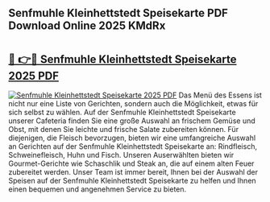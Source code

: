 ## Senfmuhle Kleinhettstedt Speisekarte PDF Download Online 2025 KMdRx

# <h2><a href="http://gc7ukwe.nevu.top/?p=Senfmuhle+Kleinhettstedt+Speisekarte">🔗 👉🔴 Senfmuhle Kleinhettstedt Speisekarte 2025 PDF</a></h2>

[![Senfmuhle Kleinhettstedt Speisekarte 2025 PDF](https://i.imgur.com/dBaPXMq.png)](http://gc7ukwe.nevu.top/?p=Senfmuhle+Kleinhettstedt+Speisekarte)
Das Menü des Essens ist nicht nur eine Liste von Gerichten, sondern auch die Möglichkeit, etwas für sich selbst zu wählen. Auf der Senfmuhle Kleinhettstedt Speisekarte unserer Cafeteria finden Sie eine große Auswahl an frischem Gemüse und Obst, mit denen Sie leichte und frische Salate zubereiten können. Für diejenigen, die Fleisch bevorzugen, bieten wir eine umfangreiche Auswahl an Gerichten auf der Senfmuhle Kleinhettstedt Speisekarte an: Rindfleisch, Schweinefleisch, Huhn und Fisch. Unseren Auserwählten bieten wir Gourmet-Gerichte wie Schaschlik und Steak an, die auf einem alten Feuer zubereitet werden. Unser Team ist immer bereit, Ihnen bei der Auswahl der Speisen auf der Senfmuhle Kleinhettstedt Speisekarte zu helfen und Ihnen einen bequemen und angenehmen Service zu bieten.
